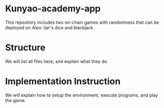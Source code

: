 # Kunyao-academy-app
This repository includes two on-chain games with randomness that can be deployed on Aleo: liar's dice and blackjack.
# Structure
We will list all files here, and explain what they do
# Implementation Instruction
We will explain how to setup the environment, execute programs, and play the game.
